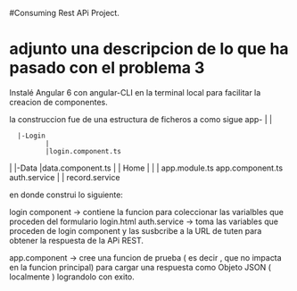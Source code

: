 #Consuming Rest APi Project.

# adjunto una descripcion de lo que ha pasado con el problema 3

Instalé Angular 6 con angular-CLI en la terminal local para facilitar la creacion de componentes.

la construccion fue de una estructura de ficheros a como sigue 
app-
   |
   |
   
      |-Login
             |
             |login.component.ts
           
   |
      |-Data
             |data.component.ts
   |
       | Home
   |
   |
   |
   app.module.ts
   app.component.ts
   auth.service
   |
   |
   record.service

en donde construi lo siguiente:

login component -> contiene la funcion para coleccionar las varialbles que proceden del formulario login.html
auth.service -> toma las variables que proceden de login component y las susbcribe a la URL de tuten para obtener la respuesta de la APi REST.

app.component -> cree una funcion de prueba ( es decir , que no impacta en la funcion principal) para cargar una respuesta como Objeto JSON ( localmente ) lograndolo con exito.



